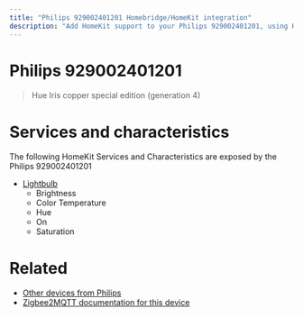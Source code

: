 ```yaml
---
title: "Philips 929002401201 Homebridge/HomeKit integration"
description: "Add HomeKit support to your Philips 929002401201, using Homebridge, Zigbee2MQTT and homebridge-z2m."
---
```

<!---
This file has been GENERATED using src/docgen/docgen.ts
DO NOT EDIT THIS FILE MANUALLY!
-->
# Philips 929002401201
> Hue Iris copper special edition (generation 4) 


# Services and characteristics
The following HomeKit Services and Characteristics are exposed by
the Philips 929002401201

* [Lightbulb](../../light.md)
  * Brightness
  * Color Temperature
  * Hue
  * On
  * Saturation


# Related
* [Other devices from Philips](../index.md#philips)
* [Zigbee2MQTT documentation for this device](https://www.zigbee2mqtt.io/devices/929002401201.html)